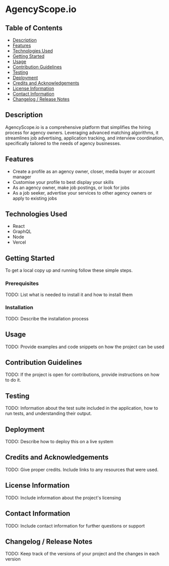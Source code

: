 # AgencyScope.io

## Table of Contents
- [Description](#description)
- [Features](#features)
- [Technologies Used](#technologies-used)
- [Getting Started](#getting-started)
- [Usage](#usage)
- [Contribution Guidelines](#contribution-guidelines)
- [Testing](#testing)
- [Deployment](#deployment)
- [Credits and Acknowledgements](#credits-and-acknowledgements)
- [License Information](#license-information)
- [Contact Information](#contact-information)
- [Changelog / Release Notes](#changelog--release-notes)

## Description

AgencyScope.io is a comprehensive platform that simplifies the hiring process for agency owners. Leveraging advanced matching algorithms, it streamlines job advertising, application tracking, and interview coordination, specifically tailored to the needs of agency businesses.

## Features

* Create a profile as an agency owner, closer, media buyer or account manager
* Customise your profile to best display your skills
* As an agency owner, make job postings, or look for jobs
* As a job seeker, advertise your services to other agency owners or apply to existing jobs

## Technologies Used

* React
* GraphQL
* Node
* Vercel

## Getting Started

To get a local copy up and running follow these simple steps.

### Prerequisites

TODO: List what is needed to install it and how to install them

### Installation

TODO: Describe the installation process

## Usage

TODO: Provide examples and code snippets on how the project can be used

## Contribution Guidelines

TODO: If the project is open for contributions, provide instructions on how to do it.

## Testing

TODO: Information about the test suite included in the application, how to run tests, and understanding their output.

## Deployment

TODO: Describe how to deploy this on a live system

## Credits and Acknowledgements

TODO: Give proper credits. Include links to any resources that were used.

## License Information

TODO: Include information about the project's licensing

## Contact Information

TODO: Include contact information for further questions or support

## Changelog / Release Notes

TODO: Keep track of the versions of your project and the changes in each version